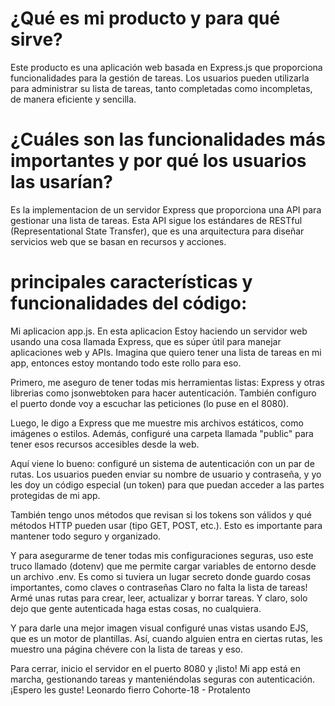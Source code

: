 # ¿Qué es mi producto y para qué sirve?
Este producto es una aplicación web basada en Express.js que proporciona funcionalidades para la gestión de tareas. Los usuarios pueden utilizarla para administrar su lista de tareas, tanto completadas como incompletas, de manera eficiente y sencilla.

# ¿Cuáles son las funcionalidades más importantes y por qué los usuarios las usarían?
Es la implementacion de un servidor Express que proporciona una API para gestionar una lista de tareas. Esta API sigue los estándares de RESTful (Representational State Transfer), que es una arquitectura para diseñar servicios web que se basan en recursos y acciones.

# principales características y funcionalidades del código:

Mi aplicacion app.js. 
En esta aplicacion Estoy haciendo un servidor web usando una cosa llamada Express, que es súper útil para manejar aplicaciones web y APIs. Imagina que quiero tener una lista de tareas en mi app, entonces estoy montando todo este rollo para eso.

Primero, me aseguro de tener todas mis herramientas listas: Express y otras librerias como jsonwebtoken para hacer autenticación. También configuro el puerto donde voy a escuchar las peticiones (lo puse en el 8080).

Luego, le digo a Express que me muestre mis archivos estáticos, como imágenes o estilos. Además, configuré una carpeta llamada "public" para tener esos recursos accesibles desde la web.

Aquí viene lo bueno: configuré un sistema de autenticación con un par de rutas. Los usuarios pueden enviar su nombre de usuario y contraseña, y yo les doy un código especial (un token) para que puedan acceder a las partes protegidas de mi app.

También tengo unos métodos que revisan si los tokens son válidos y qué métodos HTTP pueden usar (tipo GET, POST, etc.). Esto es importante para mantener todo seguro y organizado.

Y para asegurarme de tener todas mis configuraciones seguras, uso este truco llamado (dotenv) que me permite cargar variables de entorno desde un archivo .env. Es como si tuviera un lugar secreto donde guardo cosas importantes, como claves o contraseñas
Claro no falta la lista de tareas! Armé unas rutas para crear, leer, actualizar y borrar tareas. Y claro, solo dejo que gente autenticada haga estas cosas, no cualquiera.

Y para darle una mejor imagen visual configuré unas vistas usando EJS, que es un motor de plantillas. Así, cuando alguien entra en ciertas rutas, les muestro una página chévere con la lista de tareas y eso.

Para cerrar, inicio el servidor en el puerto 8080 y ¡listo! Mi app está en marcha, gestionando tareas y manteniéndolas seguras con autenticación. 
¡Espero les guste!
Leonardo fierro
Cohorte-18 - Protalento